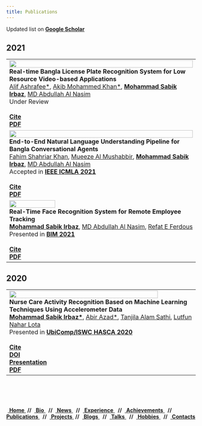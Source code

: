 ```yaml
---
title: Publications
---
```


Updated list on **[Google Scholar](https://scholar.google.com/citations?user=PLdULx4AAAAJ)**


<!-- 
<tr>
    <td>
        <img src="/images/research/" width=90%> <br/>
        <b>Paper Name</b> <br/>
        <b><a href="https://msi1427.github.io/">Mohammad Sabik Irbaz</a></b>, 
        <a href="author_id url">Author Name</a>, 
        <a href="author_id url">Author Name</a>, 
        <a href="author_id url">Author Name</a> 
        <br/>
        Presented in <b><a href="conference url">Conference Name</a></b> 
        <br/><br/>
        <a href="documents/citations/"> <div class="button"> <b>Cite</b> </div> </a>
        <a href="DOI"> <div class="button"> <b>DOI</b> </div> </a>
        <a href="documents/presentations/"> <div class="button"> <b>Presentation</b> </div> </a>
        <a href="Preprint Link"> <div class="button"> <b>PDF</b> </div> </a>
    </td>
</tr> 
-->


## 2021
<table>
<tr>
    <td>
        <img src="/images/research/license_plate.jpg" width=100%> <br/>
        <b>Real-time Bangla License Plate Recognition System for Low Resource Video-based Applications</b> <br/>
        <a href="https://www.researchgate.net/profile/Alif-Ashrafee">Alif Ashrafee*</a>, 
        <a href="https://www.researchgate.net/profile/Akib-Khan-5">Akib Mohammed Khan*</a>, 
        <b><a href="https://msi1427.github.io/">Mohammad Sabik Irbaz</a></b>,
        <a href="https://scholar.google.com/citations?user=zQKHA64AAAAJ">MD Abdullah Al Nasim</a> 
        <br/>
        <!-- Presented in <b><a href="conference url">Conference Name</a></b>  -->
        Under Review
        <br/><br/>
        <a href="documents/citations/license_plate.txt"> <div class="button"> <b>Cite</b> </div> </a>
        <!-- <a href="DOI"> <div class="button"> <b>Paper</b> </div> </a>
        <a href="documents/presentations/"> <div class="button"> <b>Presentation</b> </div> </a> -->
        <a href="https://arxiv.org/pdf/2108.08339.pdf"> <div class="button"> <b>PDF</b> </div> </a>
    </td>
</tr>
<tr>
    <td>
        <img src="/images/research/bangla_chatbot.jpg" width=100%> <br/>
        <b>End-to-End Natural Language Understanding Pipeline for Bangla Conversational Agents</b> <br/>
        <a href="https://www.researchgate.net/profile/Fahim-Khan-36">Fahim Shahriar Khan</a>, 
        <a href="https://www.researchgate.net/profile/Mueeze-Mushabbir">Mueeze Al Mushabbir</a>,
        <b><a href="https://msi1427.github.io/">Mohammad Sabik Irbaz</a></b>,  
        <a href="https://scholar.google.com/citations?user=zQKHA64AAAAJ">MD Abdullah Al Nasim</a> 
        <br/>
        Accepted in <b><a href="https://www.icmla-conference.org/icmla21/index.html">IEEE ICMLA 2021</a></b> <br/><br/>
        <a href="documents/citations/bangla_chatbot.txt"> <div class="button"> <b>Cite</b> </div> </a>
        <!-- <a href="DOI"> <div class="button"> <b>Paper</b> </div> </a>
        <a href="documents/presentations/"> <div class="button"> <b>Presentation</b> </div> </a> -->
        <a href="https://arxiv.org/pdf/2107.05541.pdf"> <div class="button"> <b>PDF</b> </div> </a>
    </td>
</tr> 
<tr>
    <td>
        <img src="/images/research/employee_tracking.PNG" width=50%> <br/>
        <b>Real-Time Face Recognition System for Remote Employee Tracking</b> <br/>
        <b><a href="https://msi1427.github.io/">Mohammad Sabik Irbaz</a></b>, 
        <a href="https://scholar.google.com/citations?user=zQKHA64AAAAJ">MD Abdullah Al Nasim</a>, 
        <a href="https://www.researchgate.net/profile/Refat-Ferdous">Refat E Ferdous</a>
        <br/>
        Presented in <b><a href="https://confbim.com/">BIM 2021</a></b> <br/><br/>
        <a href="documents/citations/employee_tracking.txt"> <div class="button"> <b>Cite</b> </div> </a>
        <!-- <a href="DOI"> <div class="button"> <b>Paper</b> </div> </a> -->
        <!-- <a href="documents/presentations/EmployeeTracking.pdf"> <div class="button"> <b>Presentation</b> </div> </a> -->
        <a href="https://arxiv.org/pdf/2107.07576.pdf"> <div class="button"> <b>PDF</b> </div> </a>
    </td>
</tr>
</table>

## 2020
<table>
<tr>
    <td>
        <img src="/images/research/nurse_care.jpg" width=90%> <br/>
        <b>Nurse Care Activity Recognition Based on Machine Learning Techniques Using Accelerometer Data</b> <br/>
        <b><a href="https://msi1427.github.io/">Mohammad Sabik Irbaz*</a></b>, 
        <a href="https://www.researchgate.net/profile/Abir-Azad">Abir Azad*</a>, 
        <a href="https://www.researchgate.net/profile/Tanjila-Alam-Sathi">Tanjila Alam Sathi</a>, 
        <a href="https://www.researchgate.net/profile/Lutfun-Lota-2">Lutfun Nahar Lota</a> 
        <br/>
        Presented in <b><a href="https://ubicomp.org/ubicomp2020">UbiComp/ISWC HASCA 2020</a></b> <br/><br/>
        <a href="documents/citations/nurse_care.txt"> <div class="button"> <b>Cite</b> </div> </a>
        <a href="https://dl.acm.org/doi/abs/10.1145/3410530.3414339"> <div class="button"> <b>DOI</b> </div> </a>
        <a href="documents/presentations/NurseCare.pdf"> <div class="button"> <b>Presentation</b> </div> </a>
        <a href="https://www.researchgate.net/publication/344271908_Nurse_Care_Activity_Recognition_Based_on_Machine_Learning_Techniques_Using_Accelerometer_Data"> <div class="button"> <b>PDF</b> </div> </a>
    </td>
</tr>
</table>

<br/>
<br/>
<br/>
<br/>
<div class ="box">
    &nbsp;<a href="">            <b>Home</b>  </a> &nbsp;<b>//</b>
    </b>&nbsp;<a href="#bio">             <b>Bio</b>  </a> &nbsp; <b>//</b>
    &nbsp;<a href="#news">                <b>News</b> </a> &nbsp; <b>//</b>
    &nbsp;<a href="#experience">          <b>Experience</b> </a> &nbsp; <b>//</b>
    &nbsp;<a href="#achievements">        <b>Achievements</b> </a> &nbsp; <b>//</b>
    &nbsp;<a href="#publications">        <b>Publications</b> </a> &nbsp; <b>//</b>
    &nbsp;<a href="#projects">            <b>Projects</b> </a> &nbsp;<b>//</b>
    &nbsp;<a href="#blogs">               <b>Blogs</b> </a> &nbsp; <b>//</b>
    &nbsp;<a href="#talks">               <b>Talks</b>    </a> &nbsp; <b>//</b>
    &nbsp;<a href="#hobbies">             <b>Hobbies</b>    </a> &nbsp; <b>//</b>
    &nbsp;<a href="#contacts">            <b>Contacts</b> </a> &nbsp;
</div>